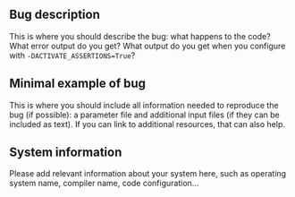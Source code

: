 ## Bug description

This is where you should describe the bug: what happens to the code? What error output do you get? What output do you get when you configure with `-DACTIVATE_ASSERTIONS=True`?

## Minimal example of bug

This is where you should include all information needed to reproduce the bug (if possible): a parameter file and additional input files (if they can be included as text). If you can link to additional resources, that can also help.

## System information

Please add relevant information about your system here, such as operating system name, compiler name, code configuration...
